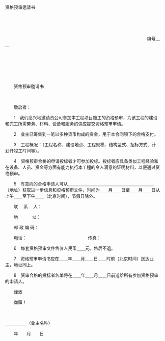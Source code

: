 



资格预审邀请书



 

　　

　　


 　　　　　　　　　　　　　　　　　　　　　　　　　　　　　　　　　编号＿＿
 
　　



　　

　　


 　　资格预审邀请书
 
　　



　　敬启者：

　　1　我们高兴地邀请贵公司参加本工程项目施工的资格预审，为该工程的建设和完工所需劳务、材料、设备和服务的供应提交资格预审申请。

　　2　业主已筹集到一笔以多种货币构成的资金，用于本合同项下的合格支付。

　　3　工程概况：（工程名称、建设地点、工程规模、结构型式、招标方式、计划开竣工时间等）。

　　4　资格预审合格的申请投标者才可参加投标。投标者应具备类似工程经验和在设备、人员、资金等方面有能力执行本工程的令人满意的证明材料，以便通过资格预审。

　　5　有意向的合格申请人可从＿＿＿＿＿＿＿＿＿＿＿＿＿＿＿＿＿＿＿＿（地址）获取进一步信息和资格预审文件，时间为＿＿月＿＿日至＿＿月＿＿日从上午＿＿至下午＿＿（北京时间），节假日除外。

　　联　 系　 人：

　　地　　　 址：

　　邮 政 编 码：

　　电话：　　　　　　　　　　　　　　 传真：

　　6　每套资格预审文件售价人民币＿＿元。售后不退。

　　7　资格预审申请书应在＿＿年＿＿月＿＿日＿＿时前（北京时间）送达业主，地址同上。

　　8　资审合格的投标者名单将在＿＿年＿＿月＿＿日前送给所有参加资格预审的申请人。

　　谨致

　　商祺！

　　


 ＿＿＿＿＿（业主名称）
 
　　年　　月　　日　　
 
　　

